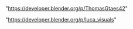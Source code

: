  
"https://developer.blender.org/p/ThomasGtaes42"


"https://developer.blender.org/p/luca_visuals"


 
